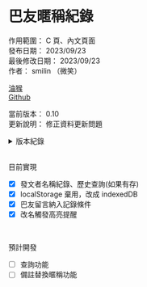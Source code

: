 # 巴友暱稱紀錄

作用範圍： C 頁、內文頁面  
發布日期： 2023/09/23  
最後修改日期： 2023/09/23  
作者： smilin （微笑）

[油猴](https://greasyfork.org/zh-TW/scripts/475916-%E5%B7%B4%E5%8F%8B%E6%9A%B1%E7%A8%B1%E7%B4%80%E9%8C%84)  
[Github](https://github.com/Mr-Smilin/bahamut-name-record)

當前版本： 0.10  
更新說明： 修正資料更新問題

<details> <summary>版本紀錄</summary>  
  <br>  
  
- 0.1： 初版上傳  
- 0.2： 調整代碼，jquery 全面替換成純 javascript，html結構生成代碼調整  
- 0.3： 調整 localStorage 存放規則  
- 0.4： 嘗試改用 localforage 存放資料
- 0.5： 嘗試改用 indexedDB 存放資料
- 0.6： 取消序列化存放  
- 0.7： 留言納入紀錄條件、按鈕&部份 css 調整  
- 0.8： 調整開頭邏輯，如不支援 DB 則不啟用此插件   
- 0.9： 改名觸發高亮提醒   
- 0.10： 修正資料更新問題   
  
</details>
  
<br>

目前實現

- [x] 發文者名稱紀錄、歷史查詢(如果有存)
- [x] localStorage 棄用，改成 indexedDB
- [x] 巴友留言納入記錄條件
- [x] 改名觸發高亮提醒

<br>

預計開發

- [ ] 查詢功能
- [ ] 備註替換暱稱功能
